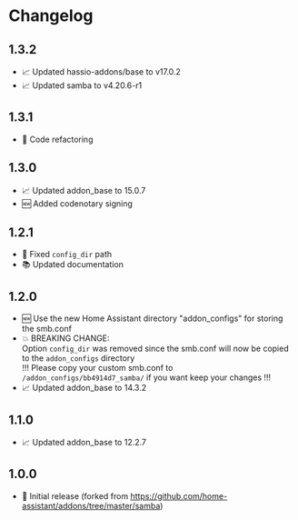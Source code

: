 # Changelog

## 1.3.2

* 📈 Updated hassio-addons/base to v17.0.2
* 📈 Updated samba to v4.20.6-r1

## 1.3.1

* 🧰 Code refactoring

## 1.3.0

* 📈 Updated addon_base to 15.0.7
* 🆕 Added codenotary signing

## 1.2.1

* 🐛 Fixed `config_dir` path
* 📚 Updated documentation

## 1.2.0

* 🆕 Use the new Home Assistant directory "addon_configs" for storing the smb.conf
* 💥 BREAKING CHANGE:  
     Option `config_dir` was removed since the smb.conf will now be copied to the `addon_configs` directory  
     !!! Please copy your custom smb.conf to `/addon_configs/bb4914d7_samba/` if you want keep your changes !!!  
* 📈 Updated addon_base to 14.3.2

## 1.1.0

* 📈 Updated addon_base to 12.2.7

## 1.0.0

* 🎉 Initial release (forked from https://github.com/home-assistant/addons/tree/master/samba)  
